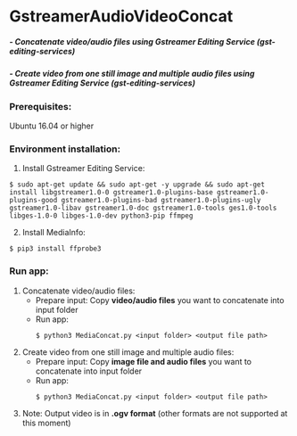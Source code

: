 # GstreamerAudioVideoConcat

##### - Concatenate video/audio files using Gstreamer Editing Service (gst-editing-services)
##### - Create video from one still image and multiple audio files using Gstreamer Editing Service (gst-editing-services)

### Prerequisites:
Ubuntu 16.04 or higher

### Environment installation:
1. Install Gstreamer Editing Service:
```
$ sudo apt-get update && sudo apt-get -y upgrade && sudo apt-get install libgstreamer1.0-0 gstreamer1.0-plugins-base gstreamer1.0-plugins-good gstreamer1.0-plugins-bad gstreamer1.0-plugins-ugly gstreamer1.0-libav gstreamer1.0-doc gstreamer1.0-tools ges1.0-tools libges-1.0-0 libges-1.0-dev python3-pip ffmpeg
```

2. Install MediaInfo:
```
$ pip3 install ffprobe3
```
  
### Run app:
1. Concatenate video/audio files:
   - Prepare input: Copy **video/audio files** you want to concatenate into input folder
   - Run app:
     ```
     $ python3 MediaConcat.py <input folder> <output file path>
     ```
2. Create video from one still image and multiple audio files:
   - Prepare input: Copy **image file and audio files** you want to concatenate into input folder
   - Run app:
     ```
     $ python3 MediaConcat.py <input folder> <output file path>
     ```  
3. Note: Output video is in **.ogv format** (other formats are not supported at this moment)
